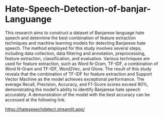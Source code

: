 # Hate-Speech-Detection-of-banjar-Languange 

This research aims to construct a dataset of Banjarese language hate speech and determine the best combination of feature extraction techniques and machine learning models for detecting Banjarese hate speech. The method employed for this study involves several steps, including data collection, data filtering and annotation, preprocessing, feature extraction, classification, and evaluation. Various techniques are used for feature extraction, such as Word N-Gram, TF-IDF, a combination of Word N-Gram and TF-IDF, Word2Vec, and Glove. The result of this study reveals that the combination of TF-IDF for feature extraction and Support Vector Machine as the model achieves exceptional performance. The average Recall, Precision, Accuracy, and F1-Score scores exceed 90%, demonstrating the model's ability to identify Banjarese hate speech accurately. A demonstration of the model with the best accuracy can be accessed at the following link.

https://hatespeechdetect.streamlit.app/

